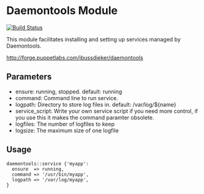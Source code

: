 # Daemontools Module

[![Build Status](https://travis-ci.org/jbussdieker/puppet-daemontools.png?branch=master)](https://travis-ci.org/jbussdieker/puppet-daemontools)

This module facilitates installing and setting up services managed by Daemontools.

http://forge.puppetlabs.com/jbussdieker/daemontools

## Parameters

 * ensure: running, stopped. default: running
 * command: Command line to run service.
 * logpath: Directory to store log files in. default: /var/log/${name}
 * service_script: Write your own service script if you need more control, if you use this it makes the command paramter obsolete.
 * logfiles: The number of logfiles to keep
 * logsize: The maximum size of one logfile

## Usage

    daemontools::service {'myapp':
      ensure  => running,
      command => '/usr/bin/myapp',
      logpath => '/var/log/myapp',
    }
